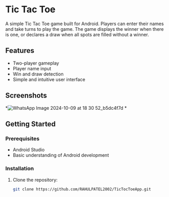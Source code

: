 # Tic Tac Toe

A simple Tic Tac Toe game built for Android. Players can enter their names and take turns to play the game. The game displays the winner when there is one, or declares a draw when all spots are filled without a winner.

## Features

- Two-player gameplay
- Player name input
- Win and draw detection
- Simple and intuitive user interface

## Screenshots

*![WhatsApp Image 2024-10-09 at 18 30 52_b5dc4f7d](https://github.com/user-attachments/assets/1b02977d-eb4d-4222-92c0-abae65ac42fb)
*

## Getting Started

### Prerequisites

- Android Studio
- Basic understanding of Android development

### Installation

1. Clone the repository:
   ```bash
   git clone https://github.com/RAHULPATEL2002/TicTocToeApp.git
